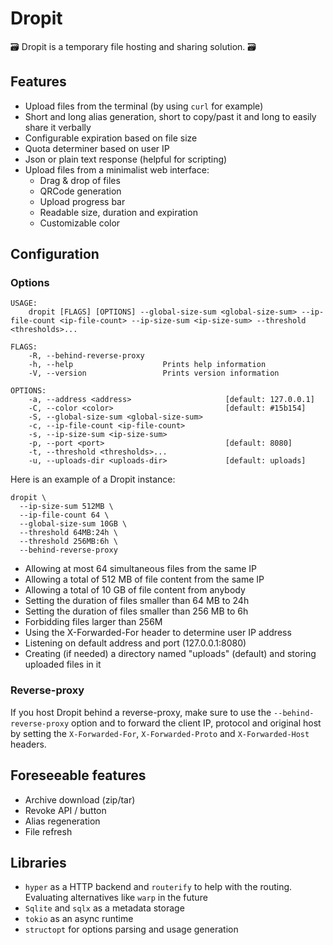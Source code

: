 # Dropit

🗃 Dropit is a temporary file hosting and sharing solution. 🗃

## Features

- Upload files from the terminal (by using `curl` for example)
- Short and long alias generation, short to copy/past it and long to easily share it verbally
- Configurable expiration based on file size
- Quota determiner based on user IP
- Json or plain text response (helpful for scripting)
- Upload files from a minimalist web interface:
    - Drag & drop of files
    - QRCode generation
    - Upload progress bar
    - Readable size, duration and expiration
    - Customizable color
  
## Configuration

### Options

```
USAGE:
    dropit [FLAGS] [OPTIONS] --global-size-sum <global-size-sum> --ip-file-count <ip-file-count> --ip-size-sum <ip-size-sum> --threshold <thresholds>...

FLAGS:
    -R, --behind-reverse-proxy    
    -h, --help                    Prints help information
    -V, --version                 Prints version information

OPTIONS:
    -a, --address <address>                     [default: 127.0.0.1]
    -C, --color <color>                         [default: #15b154]
    -S, --global-size-sum <global-size-sum>    
    -c, --ip-file-count <ip-file-count>        
    -s, --ip-size-sum <ip-size-sum>            
    -p, --port <port>                           [default: 8080]
    -t, --threshold <thresholds>...            
    -u, --uploads-dir <uploads-dir>             [default: uploads]
```

Here is an example of a Dropit instance:

```
dropit \
  --ip-size-sum 512MB \
  --ip-file-count 64 \
  --global-size-sum 10GB \
  --threshold 64MB:24h \
  --threshold 256MB:6h \
  --behind-reverse-proxy
```

- Allowing at most 64 simultaneous files from the same IP
- Allowing a total of 512 MB of file content from the same IP
- Allowing a total of 10 GB of file content from anybody
- Setting the duration of files smaller than 64 MB to 24h
- Setting the duration of files smaller than 256 MB to 6h
- Forbidding files larger than 256M
- Using the X-Forwarded-For header to determine user IP address
- Listening on default address and port (127.0.0.1:8080)
- Creating (if needed) a directory named "uploads" (default) and storing uploaded files in it

### Reverse-proxy

If you host Dropit behind a reverse-proxy, make sure to use the `--behind-reverse-proxy` option and to forward the client IP, protocol and original host by setting the `X-Forwarded-For`, `X-Forwarded-Proto` and `X-Forwarded-Host` headers.    
    
## Foreseeable features

- Archive download (zip/tar)
- Revoke API / button
- Alias regeneration
- File refresh

## Libraries

- `hyper` as a HTTP backend and `routerify` to help with the routing. Evaluating alternatives like `warp` in the future
- `Sqlite` and `sqlx` as a metadata storage
- `tokio` as an async runtime
- `structopt` for options parsing and usage generation
